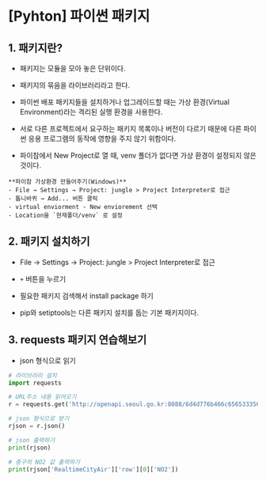 # [Pyhton] 파이썬 패키지

## 1. 패키지란?
- 패키지는 모듈을 모아 놓은 단위이다.

- 패키지의 묶음을 라이브러리라고 한다.

- 파이썬 배포 패키지들을 설치하거나 업그레이드할 때는 가상 환경(Virtual Environment)라는 격리된 실행 환경을 사용한다.

- 서로 다른 프로젝트에서 요구하는 패키지 목록이나 버전이 다르기 때문에 다른 파이썬 응용 프로그램의 동작에 영향을 주지 않기 위함이다.

- 파이참에서 New Project로 열 때, venv 폴더가 없다면 가상 환경이 설정되지 않은 것이다. 

```tip
**파이참 가상환경 만들어주기(Windows)**
- File → Settings → Project: jungle > Project Interpreter로 접근
- 톱니바퀴 → Add... 버튼 클릭
- virtual enviorment - New enviorement 선택
- Location을 `현재폴더/venv` 로 설정
```

## 2. 패키지 설치하기

- File → Settings → Project: jungle > Project Interpreter로 접근

- `+` 버튼을 누르기

- 필요한 패키지 검색해서 install package 하기

- pip와 setiptools는 다른 패키지 설치를 돕는 기본 패키지이다.

## 3. requests 패키지 연습해보기

- json 형식으로 읽기

```python
# 라이브러리 설치
import requests

# URL주소 내용 읽어오기
r = requests.get('http://openapi.seoul.go.kr:8088/6d4d776b466c656533356a4b4b5872/json/RealtimeCityAir/1/99')

# json 형식으로 받기
rjson = r.json()

# json 출력하기
print(rjson)

# 중구의 NO2 값 출력하기
print(rjson['RealtimeCityAir']['row'][0]['NO2'])
```

